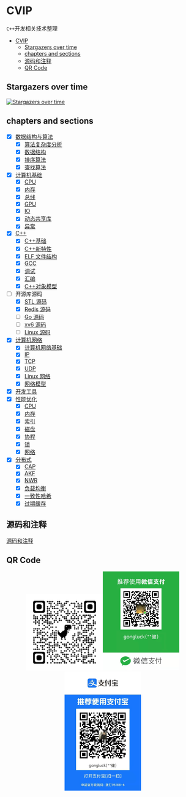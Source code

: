# CVIP

`C++`开发相关技术整理

- [CVIP](#cvip)
  - [Stargazers over time](#stargazers-over-time)
  - [chapters and sections](#chapters-and-sections)
  - [源码和注释](#源码和注释)
  - [QR Code](#qr-code)

## Stargazers over time

[![Stargazers over time](https://starchart.cc/gongluck/CVIP.svg)](https://starchart.cc/gongluck/CVIP)

## chapters and sections

- [x] [数据结构与算法](./数据结构与算法/)
  - [x] [算法复杂度分析](./数据结构与算法/算法复杂度分析.md)
  - [x] [数据结构](./数据结构与算法/数据结构.md)
  - [x] [排序算法](./数据结构与算法/排序算法.md)
  - [x] [查找算法](./数据结构与算法/查找算法.md)
- [x] [计算机基础](./计算机基础/)
  - [x] [CPU](./计算机基础/cpu.md)
  - [x] [内存](./计算机基础/memory.md)
  - [x] [总线](./计算机基础/bus.md)
  - [x] [GPU](./计算机基础/gpu.md)
  - [x] [IO](./计算机基础/io.md)
  - [x] [动态共享库](./计算机基础/sharedobject.md)
  - [x] [异常](./计算机基础/exception.md)
- [x] [C++](./cpp/)
  - [x] [C++基础](./cpp/base.md)
  - [x] [C++新特性](./cpp/advance.md)
  - [x] [ELF 文件结构](./cpp/elf.md)
  - [x] [GCC](./cpp/gcc.md)
  - [x] [调试](./cpp/debug.md)
  - [x] [汇编](./cpp/assembly.md)
  - [x] [C++对象模型](./cpp/objectmodel.md)
- [ ] 开源库源码
  - [x] [STL 源码](./stl/)
  - [x] [Redis 源码](./redis/)
  - [ ] [Go 源码]()
  - [ ] [xv6 源码](./linux/xv6.md)
  - [ ] [Linux 源码](./linux/linux.md)
- [x] [计算机网络](./network/)
  - [x] [计算机网络基础](./network/basics.md)
  - [x] [IP](./network/ip.md)
  - [x] [TCP](./network/tcp.md)
  - [x] [UDP](./network/udp.md)
  - [x] [Linux 网络](./network/linux_network.md)
  - [x] [网络模型](./network/network_model.md)
- [x] [开发工具](./tools/)
- [x] [性能优化](./optimization/)
  - [x] [CPU](./optimization/cpu.md)
  - [x] [内存](./optimization/memory.md)
  - [x] [索引](./optimization/index.md)
  - [x] [磁盘](./optimization/disc.md)
  - [x] [协程](./optimization/coroutine.md)
  - [x] [锁](./optimization/lock.md)
  - [x] [网络](./optimization/network.md)
- [x] [分布式](./distribute/)
  - [x] [CAP](./distribute/cap.md)
  - [x] [AKF](./distribute/akf.md)
  - [x] [NWR](./distribute/nwr.md)
  - [x] [负载均衡](./distribute/load-balance.md)
  - [x] [一致性哈希](./distribute/consistent-hash.md)
  - [x] [过期缓存](./distribute/expired-cache.md)

## 源码和注释

[源码和注释](https://github.com/gongluck/sourcecode)

## QR Code

<center>
  <img src="https://github.com/gongluck/images/blob/main/CVIP.png" width="200"/><img src="https://github.com/gongluck/images/blob/main/wx.png" width="200"/><img src="https://github.com/gongluck/images/blob/main/zfb.png" width="200"/>
</center>
